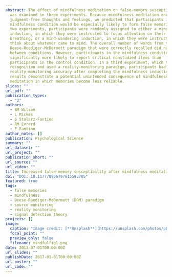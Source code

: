 ```yaml
---
abstract: The effect of mindfulness meditation on false-memory susceptibility
  was examined in three experiments. Because mindfulness meditation encourages
  judgment-free thoughts and feelings, we predicted that participants in the
  mindfulness condition would be especially likely to form false memories. In
  two experiments, participants were randomly assigned to either a mindfulness
  induction, in which they were instructed to focus attention on their
  breathing, or a mind-wandering induction, in which they were instructed to
  think about whatever came to mind. The overall number of words from the
  Deese-Roediger-McDermott paradigm that were correctly recalled did not differ
  between conditions. However, participants in the mindfulness condition were
  significantly more likely to report critical nonstudied items than
  participants in the control condition. In a third experiment, which tested
  recognition and used a reality-monitoring paradigm, participants had reduced
  reality-monitoring accuracy after completing the mindfulness induction. These
  results demonstrate a potential unintended consequence of mindfulness
  meditation in which memories become less reliable.
slides: ""
url_pdf: ""
publication_types:
  - "2"
authors:
  - BM Wilson
  - L Mickes
  - S Stolarz-Fantino
  - RM Evrard
  - E Fantino
author_notes: []
publication: Psychological Science
summary: ""
url_dataset: ""
url_project: ""
publication_short: ""
url_source: ""
url_video: ""
title: Increased false-memory susceptibility after mindfulness meditation
doi: "DOI: 10.1177/0956797615593705"
featured: true
tags:
  - false memories
  - mindfulness
  - Deese-Roediger-McDermott (DRM) paradigm
  - source monitoring
  - reality monitoring
  - signal detection theory
projects: []
image:
  caption: "Image credit: [**Unsplash**](https://unsplash.com/photos/pLCdAaMFLTE)"
  focal_point: ""
  preview_only: false
  filename: mindfulfig1.png
date: 2013-07-01T00:00:00Z
url_slides: ""
publishDate: 2017-01-01T00:00:00Z
url_poster: ""
url_code: ""
---
```

